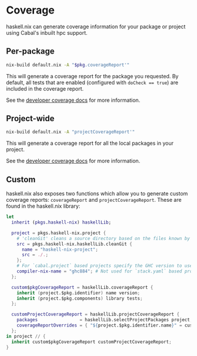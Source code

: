 # Coverage

haskell.nix can generate coverage information for your package or
project using Cabal's inbuilt hpc support.

## Per-package

```bash
nix-build default.nix -A "$pkg.coverageReport'"
```

This will generate a coverage report for the package you requested. By
default, all tests that are enabled (configured with
`doCheck == true`) are included in the coverage report.

See the [developer coverage docs](../dev/coverage.md#package-reports) for more information.

## Project-wide

```bash
nix-build default.nix -A "projectCoverageReport'"
```

This will generate a coverage report for all the local packages in
your project.

See the [developer coverage docs](../dev/coverage.md#project-wide-reports) for more information.

## Custom

haskell.nix also exposes two functions which allow you to generate
custom coverage reports: `coverageReport` and `projectCoverageReport`.
These are found in the haskell.nix library:

```nix
let
  inherit (pkgs.haskell-nix) haskellLib;

  project = pkgs.haskell-nix.project {
    # 'cleanGit' cleans a source directory based on the files known by git
    src = pkgs.haskell-nix.haskellLib.cleanGit {
      name = "haskell-nix-project";
      src = ./.;
    };
    # For `cabal.project` based projects specify the GHC version to use.
    compiler-nix-name = "ghc884"; # Not used for `stack.yaml` based projects.
  };

  custom$pkgCoverageReport = haskellLib.coverageReport {
    inherit (project.$pkg.identifier) name version;
    inherit (project.$pkg.components) library tests;
  };

  customProjectCoverageReport = haskellLib.projectCoverageReport {
    packages                = haskellLib.selectProjectPackages project;
    coverageReportOverrides = { "${project.$pkg.identifier.name}" = custom$pkgCoverageReport; };
  };
in project // {
  inherit custom$pkgCoverageReport customProjectCoverageReport;
}

```
